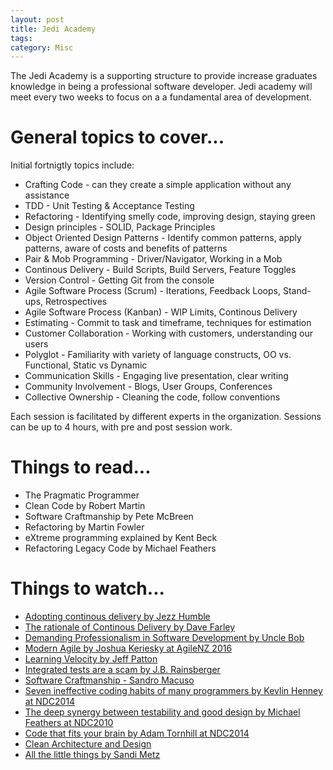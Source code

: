 ```yaml
---
layout: post
title: Jedi Academy
tags: 
category: Misc
---
```


The Jedi Academy is a supporting structure to provide increase graduates knowledge in being a professional software developer. Jedi academy will meet every two weeks to focus on a a fundamental area of development.

# General topics to cover...

Initial fortnigtly topics include:

* Crafting Code - can they create a simple application without any assistance  
* TDD - Unit Testing & Acceptance Testing   
* Refactoring - Identifying smelly code, improving design, staying green    
* Design principles - SOLID, Package Principles  
* Object Oriented Design Patterns - Identify common patterns, apply patterns, aware of costs and benefits of patterns  
* Pair & Mob Programming - Driver/Navigator, Working in a Mob
* Continous Delivery - Build Scripts, Build Servers, Feature Toggles
* Version Control - Getting Git from the console
* Agile Software Process (Scrum) - Iterations, Feedback Loops, Stand-ups, Retrospectives
* Agile Software Process (Kanban) - WIP Limits, Continous Delivery  
* Estimating - Commit to task and timeframe, techniques for estimation
* Customer Collaboration - Working with customers, understanding our users  
* Polyglot - Familiarity with variety of language constructs, OO vs. Functional, Static vs Dynamic
* Communication Skills - Engaging live presentation, clear writing
* Community Involvement - Blogs, User Groups, Conferences
* Collective Ownership - Cleaning the code, follow conventions

Each session is facilitated by different experts in the organization. Sessions can be up to 4 hours, with pre and post session work.

# Things to read...

* The Pragmatic Programmer
* Clean Code by Robert Martin  
* Software Craftmanship by Pete McBreen  
* Refactoring by Martin Fowler  
* eXtreme programming explained by Kent Beck
* Refactoring Legacy Code by Michael Feathers

# Things to watch...

* [Adopting continous delivery by Jezz Humble](https://www.youtube.com/watch?v=ZLBhVEo1OG4)  
* [The rationale of Continous Delivery by Dave Farley](https://www.youtube.com/watch?v=nauFRW6gYjc&list=TLGG3nAqaM5nIukwMjAzMjAxNw)  
* [Demanding Professionalism in Software Development by Uncle Bob](https://www.youtube.com/watch?v=p0O1VVqRSK0)  
* [Modern Agile by Joshua Keriesky at AgileNZ 2016](https://www.youtube.com/watch?v=rhCCxx0CXEc)   
* [Learning Velocity by Jeff Patton](https://www.youtube.com/watch?v=Ma2z9bDVjWM)   
* [Integrated tests are a scam by J.B. Rainsberger](https://vimeo.com/80533536)  
* [Software Craftmanship - Sandro Macuso](https://www.youtube.com/watch?v=9OhXqBlCmrM)  
* [Seven ineffective coding habits of many programmers by Kevlin Henney at NDC2014](https://vimeo.com/97329157)  
* [The deep synergy between testability and good design by Michael Feathers at NDC2010](https://www.youtube.com/watch?v=4cVZvoFGJTU)  
* [Code that fits your brain by Adam Tornhill at NDC2014](https://vimeo.com/97471514)  
* [Clean Architecture and Design](https://www.youtube.com/watch?v=Nsjsiz2A9mg)  
* [All the little things by Sandi Metz](https://www.youtube.com/watch?v=8bZh5LMaSmE)  
